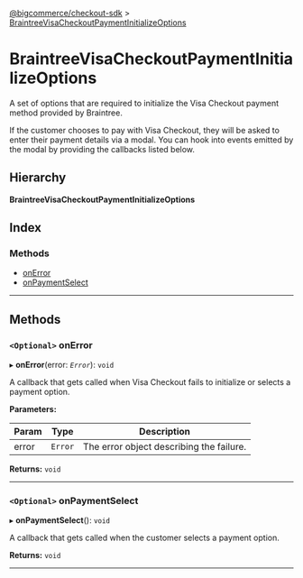 [@bigcommerce/checkout-sdk](../README.md) > [BraintreeVisaCheckoutPaymentInitializeOptions](../interfaces/braintreevisacheckoutpaymentinitializeoptions.md)

# BraintreeVisaCheckoutPaymentInitializeOptions

A set of options that are required to initialize the Visa Checkout payment method provided by Braintree.

If the customer chooses to pay with Visa Checkout, they will be asked to enter their payment details via a modal. You can hook into events emitted by the modal by providing the callbacks listed below.

## Hierarchy

**BraintreeVisaCheckoutPaymentInitializeOptions**

## Index

### Methods

* [onError](braintreevisacheckoutpaymentinitializeoptions.md#onerror)
* [onPaymentSelect](braintreevisacheckoutpaymentinitializeoptions.md#onpaymentselect)

---

## Methods

<a id="onerror"></a>

### `<Optional>` onError

▸ **onError**(error: *`Error`*): `void`

A callback that gets called when Visa Checkout fails to initialize or selects a payment option.

**Parameters:**

| Param | Type | Description |
| ------ | ------ | ------ |
| error | `Error` |  The error object describing the failure. |

**Returns:** `void`

___
<a id="onpaymentselect"></a>

### `<Optional>` onPaymentSelect

▸ **onPaymentSelect**(): `void`

A callback that gets called when the customer selects a payment option.

**Returns:** `void`

___

